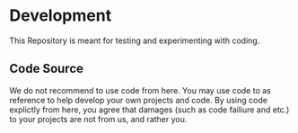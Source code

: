 # Development
This Repository is meant for testing and experimenting with coding.
## Code Source
We do not recommend to use code from here. You may use code to as reference to help develop your own projects and code. By using code explictly from here, you agree that damages (such as code failiure and etc.) to your projects are not from us, and rather you.
